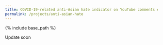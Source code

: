 ```yaml
---
title: COVID-19-related anti-Asian hate indicator on YouTube comments of mainstream media
permalink: /projects/anti-asian-hate
---
```


{% include base_path %}

Update soon
